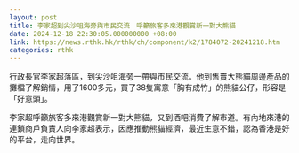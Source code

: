 ```yaml
---
layout: post
title: 李家超到尖沙咀海旁與市民交流　呼籲旅客多來港觀賞新一對大熊貓
date: 2024-12-18 22:30:05.000000000 +08:00
link: https://news.rthk.hk/rthk/ch/component/k2/1784072-20241218.htm
categories: rthk
---
```


行政長官李家超落區，到尖沙咀海旁一帶與市民交流。他到售賣大熊貓周邊產品的攤檔了解銷情，用了1600多元，買了38隻寓意「胸有成竹」的熊貓公仔，形容是「好意頭」。

李家超呼籲旅客多來港觀賞新一對大熊貓，又到酒吧消費了解市道。有內地來港的連鎖商戶負責人向李家超表示，因應推動熊貓經濟，最近生意不錯，認為香港是好的平台，走向世界。
